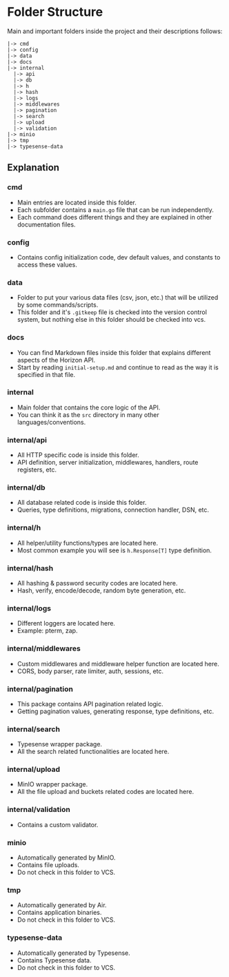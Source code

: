 # Folder Structure

Main and important folders inside the project and their descriptions follows:

```plaintext
|-> cmd
|-> config
|-> data
|-> docs
|-> internal
  |-> api
  |-> db
  |-> h
  |-> hash
  |-> logs
  |-> middlewares
  |-> pagination
  |-> search
  |-> upload
  |-> validation
|-> minio
|-> tmp
|-> typesense-data
```

## Explanation

### cmd

- Main entries are located inside this folder.
- Each subfolder contains a `main.go` file that can be run independently.
- Each command does different things and they are explained in other documentation files.

### config

- Contains config initialization code, dev default values, and constants to access these values.

### data

- Folder to put your various data files (csv, json, etc.) that will be utilized by some commands/scripts.
- This folder and it's `.gitkeep` file is checked into the version control system, but nothing else in this folder should be checked into vcs.

### docs

- You can find Markdown files inside this folder that explains different aspects of the Horizon API.
- Start by reading `initial-setup.md` and continue to read as the way it is specified in that file.

### internal

- Main folder that contains the core logic of the API.
- You can think it as the `src` directory in many other languages/conventions.

### internal/api

- All HTTP specific code is inside this folder.
- API definition, server initialization, middlewares, handlers, route registers, etc.

### internal/db

- All database related code is inside this folder.
- Queries, type definitions, migrations, connection handler, DSN, etc.

### internal/h

- All helper/utility functions/types are located here.
- Most common example you will see is `h.Response[T]` type definition.

### internal/hash

- All hashing & password security codes are located here.
- Hash, verify, encode/decode, random byte generation, etc.

### internal/logs

- Different loggers are located here.
- Example: pterm, zap.

### internal/middlewares

- Custom middlewares and middleware helper function are located here.
- CORS, body parser, rate limiter, auth, sessions, etc.

### internal/pagination

- This package contains API pagination related logic.
- Getting pagination values, generating response, type definitions, etc.

### internal/search

- Typesense wrapper package.
- All the search related functionalities are located here.

### internal/upload

- MinIO wrapper package.
- All the file upload and buckets related codes are located here.

### internal/validation

- Contains a custom validator.

### minio

- Automatically generated by MinIO.
- Contains file uploads.
- Do not check in this folder to VCS.

### tmp

- Automatically generated by Air.
- Contains application binaries.
- Do not check in this folder to VCS.

### typesense-data

- Automatically generated by Typesense.
- Contains Typesense data.
- Do not check in this folder to VCS.

